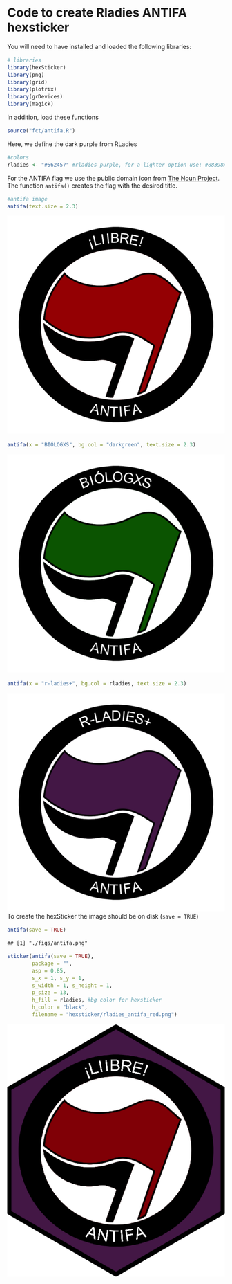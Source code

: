 
# Code to create Rladies ANTIFA hexsticker

You will need to have installed and loaded the following libraries:

``` r
# libraries
library(hexSticker)
library(png)
library(grid)
library(plotrix)
library(grDevices)
library(magick)
```

In addition, load these functions

``` r
source("fct/antifa.R")
```

Here, we define the dark purple from RLadies

``` r
#colors
rladies <- "#562457" #rladies purple, for a lighter option use: #88398A both from rladies color palete
```

For the ANTIFA flag we use the public domain icon from [The Noun
Project](https://thenounproject.com/search/?q=antifa&i=1245689). The
function `antifa()` creates the flag with the desired title.

``` r
#antifa image
antifa(text.size = 2.3)
```

![](README_files/figure-gfm/examples-1.png)<!-- -->

``` r
antifa(x = "BIÓLOGXS", bg.col = "darkgreen", text.size = 2.3)
```

![](README_files/figure-gfm/examples-2.png)<!-- -->

``` r
antifa(x = "r-ladies+", bg.col = rladies, text.size = 2.3)
```

![](README_files/figure-gfm/examples-3.png)<!-- --> To create the
hexSticker the image should be on disk (`save = TRUE`)

``` r
antifa(save = TRUE)
```

    ## [1] "./figs/antifa.png"

``` r
sticker(antifa(save = TRUE),
        package = "",
        asp = 0.85,
        s_x = 1, s_y = 1,
        s_width = 1, s_height = 1,
        p_size = 13,
        h_fill = rladies, #bg color for hexsticker
        h_color = "black",
        filename = "hexsticker/rladies_antifa_red.png")
```

![](hexsticker/rladies_antifa_red.png)
